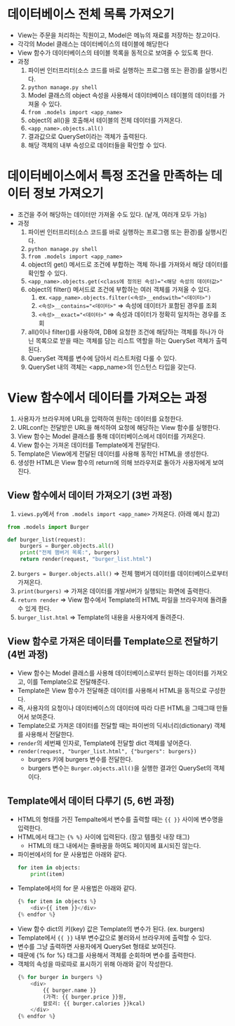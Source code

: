 # 데이터베이스 전체 목록 가져오기
- View는 주문을 처리하는 직원이고, Model은 메뉴의 재료를 저장하는 창고이다.
- 각각의 Model 클래스는 데이터베이스의 테이블에 해당한다
- View 함수가 데이터베이스의 테이블 목록을 동적으로 보여줄 수 있도록 한다.
- 과정
  1. 파이썬 인터프리터(소스 코드를 바로 실행하는 프로그램 또는 환경)를 실행시킨다.
  2. `python manage.py shell`
  3. Model 클래스의 object 속성을 사용해서 데이터베이스 테이블의 데이터를 가져올 수 있다.
  4. `from .models import <app_name>`
  5. object의 all()을 호출해서 테이블의 전체 데이터를 가져온다.
  6. `<app_name>.objects.all()`
  7. 결과값으로 QuerySet이라는 객체가 출력된다.
  8. 해당 객체의 내부 속성으로 데이터들을 확인할 수 있다.


# 데이터베이스에서 특정 조건을 만족하는 데이터 정보 가져오기
- 조건을 주어 해당하는 데이터만 가져올 수도 있다. (낱개, 여러개 모두 가능)
- 과정
  1. 파이썬 인터프리터(소스 코드를 바로 실행하는 프로그램 또는 환경)를 실행시킨다.
  2. `python manage.py shell`
  3. `from .models import <app_name>`
  4. object의 get() 메서드로 조건에 부합하는 객체 하나를 가져와서 해당 데이터를 확인할 수 있다.
  5. `<app_name>.objects.get(<class에 정의된 속성)="<해당 속성의 데이터값>"`
  6. object의 filter() 메서드로 조건에 부합하는 여러 객체를 가져올 수 있다.
     1. ex. `<app_name>.objects.filter(<속성>__endswith="<데이터>")`
     2. `<속성>__contains="<데이터>"` ⇒ 속성에 데이터가 포함된 경우를 조회
     3. `<속성>__exact="<데이터>"` ⇒ 속성과 데이터가 정확히 일치하는 경우를 조회
  7. all()이나 filter()를 사용하여, DB에 요청한 조건에 해당하는 객체를 하나가 아닌 목록으로 받을 때는 객체를 담는 리스트 역할을 하는 QuerySet 객체가 출력된다.
  8. QuerySet 객체를 변수에 담아서 리스트처럼 다룰 수 있다.
  9.  QuerySet 내의 객체는 <app_name>의 인스턴스 타입을 갖는다.


# View 함수에서 데이터를 가져오는 과정
1. 사용자가 브라우저에 URL을 입력하여 원하는 데이터를 요청한다.
2. URLconf는 전달받은 URL을 해석하여 요청에 해당하는 View 함수를 실행한다.
3. View 함수는 Model 클래스를 통해 데이터베이스에서 데이터를 가져온다.
4. View 함수는 가져온 데이터를 Template에게 전달한다.
5. Template은 View에게 전달된 데이터를 사용해 동적인 HTML을 생성한다.
6. 생성한 HTML은 View 함수의 return에 의해 브라우저로 돌아가 사용자에게 보여진다.

## View 함수에서 데이터 가져오기 (3번 과정)
1. `views.py`에서 `from .models import <app_name>` 가져온다. (아래 예시 참고)
  ```py
  from .models import Burger

  def burger_list(request):
      burgers = Burger.objects.all()
      print("전체 햄버거 목록:", burgers)
      return render(request, "burger_list.html")
  ```
2. `burgers = Burger.objects.all()` ⇒ 전체 햄버거 데이터를 데이터베이스로부터 가져온다.
3. `print(burgers)` ⇒ 가져온 데이터를 개발서버가 실행되는 화면에 출력한다.
4. `return render` ⇒ View 함수에서 Template의 HTML 파일을 브라우저에 돌려줄 수 있게 한다.
5. `burger_list.html` ⇒ Template의 내용을 사용자에게 돌려준다.

## View 함수로 가져온 데이터를 Template으로 전달하기 (4번 과정)
- View 함수는 Model 클래스를 사용해 데이터베이스로부터 원하는 데이터를 가져오고, 이를 Template으로 전달해준다.
- Template은 View 함수가 전달해준 데이터를 사용해서 HTML을 동적으로 구성한다.
- 즉, 사용자의 요청이나 데이터베이스의 데이터에 따라 다른 HTML을 그때그때 만들어서 보여준다.
- Template으로 가져온 데이터를 전달할 때는 파이썬의 딕셔너리(dictionary) 객체를 사용해서 전달한다.
- `render`의 세번째 인자로, Template에 전달할 dict 객체를 넣어준다.
- `render(request, "burger_list.html", {"burgers": burgers})`
  - burgers 키에 burgers 변수를 전달한다.
  - burgers 변수는 `Burger.objects.all()`을 실행한 결과인 QuerySet의 객체이다.

## Template에서 데이터 다루기 (5, 6번 과정)
- HTML의 형태를 가진 Tempalte에서 변수를 출력할 때는 `{{ }}` 사이에 변수명을 입력한다.
- HTML에서 태그는 `{% %}` 사이에 입력된다. (장고 템플릿 내장 태그)
  - HTML의 태그 내에서는 줄바꿈을 하여도 페이지에 표시되진 않는다.
- 파이썬에서의 for 문 사용법은 아래와 같다.
    ```py
    for item in objects:
        print(item)
    ```
- Template에서의 for 문 사용법은 아래와 같다.
    ```py
    {% for item in objects %}
        <div>{{ item }}</div>
    {% endfor %}
    ```
- View 함수 dict의 키(key) 값은 Template의 변수가 된다. (ex. burgers)
- Template에서 `{{ }}` 내부 변수값으로 불러와서 브라우저에 출력할 수 있다.
- 변수를 그냥 출력하면 사용자에게 QuerySet 형태로 보여진다.
- 때문에 {% for %} 태그를 사용해서 객체를 순회하며 변수를 출력한다.
- 객체의 속성을 따로따로 표시하기 위해 아래와 같이 작성한다.
    ```py
    {% for burger in burgers %}
        <div>
            {{ burger.name }}
            (가격: {{ burger.price }}원,
            칼로리: {{ burger.calories }}kcal)
        </div>
    {% endfor %}
    ```